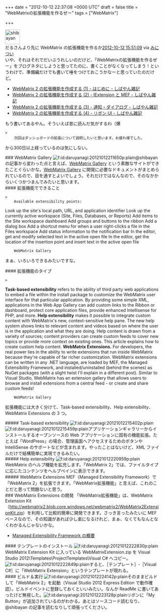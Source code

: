 
+++
date = "2012-10-12 22:37:08 +0000 UTC"
draft = false
title = "WebMatrixの拡張機能を作るぜー"
tags = ["WebMatrix"]

+++
<div class="twitter-detail twitter-detail-left"><div class="twitter-detail-user"><a class="twitter-user-screen-name" href="http://twitter.com/shibayan"><img src="http://a0.twimg.com/profile_images/1643734151/1321063605936_normal.jpg" alt="shibayan" height="48" width="48"/></a></div><div class="twitter-detail-tweet">      だるさんより先に WebMatrix の拡張機能を作るか<a href="http://twitter.com/shibayan/status/256648181352366081" class="twitter-detail-info-permalink"><span class="twitter-detail-info-date">2012-10-12</span> <span class="twitter-detail-info-time">15:51:09</span></a> <span class="twitter-detail-info-source">via <a href="http://www.s-software.net/" rel="nofollow">みについ</a></span></div></div>いや、それはそれでだいぶうれしいのだけど、「WebMatrixの拡張機能を作るぜー」をブログネタにしようと思ってたのに、書くことがなくなってしまう！というわけで、準備編だけでも書いて唾をつけておこうかなーと思っていたのだけど。

<ul>
<li><a href="http://shiba-yan.hatenablog.jp/entry/20111028/1319729739">WebMatrix 2 の拡張機能を作成する (1) - はじめに - しばやん雑記</a></li>
<li><a href="http://shiba-yan.hatenablog.jp/entry/20111029/1319822805">WebMatrix 2 の拡張機能を作成する (2) - IExtension と MEF - しばやん雑記</a></li>
<li><a href="http://shiba-yan.hatenablog.jp/entry/20111031/1319986953">WebMatrix 2 の拡張機能を作成する (3) - 通知・ダイアログ - しばやん雑記</a></li>
<li><a href="http://shiba-yan.hatenablog.jp/entry/20111123/1322053299">WebMatrix 2 の拡張機能を作成する (4) - リボン UI - しばやん雑記</a></li>
</ul>もう書いてあるやん。そういえば昔に読んだ気がするわ（爆

    >
        次回はダッシュボードの拡張について説明したいと思います。お疲れ様でした。

    
から300日以上経っているのは気にしない。

<div class="section">
    ### WebMatrix Gallery
    <img src="http://cdn-ak.f.st-hatena.com/images/fotolife/d/daruyanagi/20121012/20121012211650.png" alt="f:id:daruyanagi:20121012211650p:plain" title="f:id:daruyanagi:20121012211650p:plain" class="hatena-fotolife"/>@shibayan の記事から変わった点と言えば、<a href="http://extensions.webmatrix.com/">WebMatrix Gallery</a> という素敵なサイトができたことぐらいかな。<a href="http://extensions.webmatrix.com/documentation">WebMatrix Gallery</a> に開発に必要なドキュメントがまとめられているので、目を通すとよいでしょう。それだけではなんなので、そのなかからいくつかつまんでみたいと思います。

<div class="section">
    #### 拡張機能でできること
    
    >
        Available extensibility points:


Look up the site&#39;s local path, URL, and application identifier
Look up the currently active workspace (Site, Files, Databases, or Reports)
Add items to the Site workspace dashboard
Add groups and buttons to the ribbon
Add a dialog box
Add a shortcut menu for when a user right-clicks a file in the Files workspace
Add status information to the notification bar
In the editor, get and modify selected text in the active open file
In the editor, get the location of the insertion point and insert text in the active open file

        WebMatrix Gallery
    
まぁ、いろいろできるみたいですな。

</div>
<div class="section">
    #### 拡張機能のタイプ
    
    >
        

**Task-based extensibility** refers to the ability of third party web applications to embed a file within the install package to customize the WebMatrix user interface for that particular application. By providing some simple XML, applications in the Web App Gallery can add custom links to the Ribbon or dashboard, protect core application files, provide enhanced Intellisense for PHP, and more.
**Help extensibility** makes it possible to integrate custom content with WebMatrix&#39;s new, context-sensitive help pane. The new help system shows links to relevant content and videos based on where the user is in the application and what they are doing. Help content is drawn from a variety of sources; content providers can create custom feeds to cover new topics or provide more context on existing ones. This article explains how to create custom help content.
**WebMatrix Extensions.** For developers, the real power lies in the ability to write extensions that run inside WebMatrix because they&#39;re capable of far richer customization. WebMatrix extensions can be written in any .NET language, are loaded by MEF, the Managed Extensibility Framework, and installed/uninstalled (behind the scenes) as NuGet packages (with a slight twist I&#39;ll explain in a different post). Similar to Visual Studio, WebMatrix has an extension gallery that allows users to browse and install extensions from a central feed - or create and share custom feeds!

        WebMatrix Gallery
    
拡張機能には大きく分けて、Task-based extensibility、Help extensibility、WebMatrix Extensions の 3 つ。

<div class="section">
    ##### Task-based extensibility
    <img src="http://cdn-ak.f.st-hatena.com/images/fotolife/d/daruyanagi/20121012/20121012215402.png" alt="f:id:daruyanagi:20121012215402p:plain" title="f:id:daruyanagi:20121012215402p:plain" class="hatena-fotolife"/><img src="http://cdn-ak.f.st-hatena.com/images/fotolife/d/daruyanagi/20121012/20121012215459.png" alt="f:id:daruyanagi:20121012215459p:plain" title="f:id:daruyanagi:20121012215459p:plain" class="hatena-fotolife"/>アプリケーションギャラリーからインストールするオープンソースの Web アプリケーションに固有の機能拡張。たとえば「WordPress」の場合、管理画面へアクセスするためのボタンや IntelliSense のサポートなどが含まれます。やったことはないけど、XML ファイルだけで結構簡単に実現できるみたい。

</div>
<div class="section">
    ##### Help extensibility
    <img src="http://cdn-ak.f.st-hatena.com/images/fotolife/d/daruyanagi/20121012/20121012220959.png" alt="f:id:daruyanagi:20121012220959p:plain" title="f:id:daruyanagi:20121012220959p:plain" class="hatena-fotolife"/>WebMatrix のヘルプ機能を拡充します。「WebMatrix 2」では、ファイルタイプに応じたコンテンツをヘルプペインに表示できます。

</div>
<div class="section">
    ##### WebMatrix Extensions
    MEF（Managed Extensibility Framework）で「WebMatrix 2」を拡張できます。「WebMatrix拡張機能」と言えば、これのことだと思って問題ないと思う。

</div>
</div>
</div>
<div class="section">
    ### WebMatrix Extensions の開発
    「WebMatrix拡張機能」は、WebMatrix Extension Kit （<a href="http://webmatrix2.blob.core.windows.net/webmatrix2/WebMatrix2ExtensionKit.zip">http://webmatrix2.blob.core.windows.net/webmatrix2/WebMatrix2ExtensionKit.zip</a>）を利用して比較的簡単に開発できます。さっき言ったみたいに MEF ベースなので、その知識があれば少し楽になるけれど、まぁ、なくてもなんとなくわかるんじゃないかな。

<ul>
<li><a href="http://msdn.microsoft.com/ja-jp/library/vstudio/dd460648.aspx">Managed Extensibility Framework の概要</a></li>
</ul>
<div class="section">
    #### テンプレートのインストール
    <img src="http://cdn-ak.f.st-hatena.com/images/fotolife/d/daruyanagi/20121012/20121012222830.png" alt="f:id:daruyanagi:20121012222830p:plain" title="f:id:daruyanagi:20121012222830p:plain" class="hatena-fotolife"/>WebMatrix Extension Kit に入っている WebMatrixExtension.zip を Visual Studio 2012\Templates\ProjectTemplates\Visual C# へコピー。<img src="http://cdn-ak.f.st-hatena.com/images/fotolife/d/daruyanagi/20121012/20121012222849.png" alt="f:id:daruyanagi:20121012222849p:plain" title="f:id:daruyanagi:20121012222849p:plain" class="hatena-fotolife"/>すると、［テンプレート］‐［Visual C#］に「WebMatrix Extension」というテンプレートが現れる。

</div>
<div class="section">
    #### ビルド＆実行
    <img src="http://cdn-ak.f.st-hatena.com/images/fotolife/d/daruyanagi/20121012/20121012224142.png" alt="f:id:daruyanagi:20121012224142p:plain" title="f:id:daruyanagi:20121012224142p:plain" class="hatena-fotolife"/>そのままビルドして「WebMatrix 2」を起動（Visual Studio 2012 Express Edition で動作確認）。ビルドイベントに登録しておくといいみたい。なんか ReadMe に書いてあったけど無視した。<img src="http://cdn-ak.f.st-hatena.com/images/fotolife/d/daruyanagi/20121012/20121012223128.png" alt="f:id:daruyanagi:20121012223128p:plain" title="f:id:daruyanagi:20121012223128p:plain" class="hatena-fotolife"/>リボンに「My Button」が追加されているのがわかる。あとはソースコード読むなり、@shibayan の記事を読むなりして頑張ってください。

</div>
</div>

